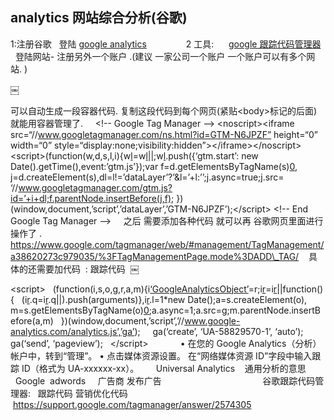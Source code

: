 ##  analytics 网站综合分析(谷歌)
1:注册谷歌
 
登陆 [google analytics][1]              
 
2 工具:      [google 跟踪代码管理器][2]   
 
登陆网站- 注册另外一个账户 .(建议 一家公司一个账户 一个账户可以有多个网站. )


￼

可以自动生成一段容器代码. 
复制这段代码到每个网页(紧贴\<body\>标记的后面)就能用容器管理了.
 
 
\<!-- Google Tag Manager --\>
\<noscript\>\<iframe src=“//www.googletagmanager.com/ns.html?id=GTM-N6JPZF”
height=“0” width=“0” style=“display:none;visibility:hidden”\>\</iframe\>\</noscript\>
\<script\>(function(w,d,s,l,i){w[l]()=w[l]()||[]();w[l]().push({‘gtm.start’:
new Date().getTime(),event:’gtm.js’});var f=d.getElementsByTagName(s)[0](),
j=d.createElement(s),dl=l!=’dataLayer’?’&l=’+l:’’;j.async=true;j.src=
‘//www.googletagmanager.com/gtm.js?id=’+i+dl;f.parentNode.insertBefore(j,f);
})(window,document,’script’,’dataLayer’,’GTM-N6JPZF’);\</script\>
\<!-- End Google Tag Manager --\>
 
 
之后 需要添加各种代码 就可以再 谷歌网页里面进行操作了 .
https://www.google.com/tagmanager/web/#management/TagManagement/a38620273c979035/%3FTagManagementPage.mode%3DADD\_TAG/
 
 具体的还需要加代码  : 跟踪代码  
￼



\<script\>
  (function(i,s,o,g,r,a,m){i[‘GoogleAnalyticsObject’]()=r;i[r]()=i[r]()||function(){
  (i[r]().q=i[r]().q||[]()).push(arguments)},i[r]().l=1\*new Date();a=s.createElement(o),
  m=s.getElementsByTagName(o)[0]();a.async=1;a.src=g;m.parentNode.insertBefore(a,m)
  })(window,document,’script’,’//www.google-analytics.com/analytics.js’,’ga’);
 
  ga(‘create’, ‘UA-58829570-1’, ‘auto’);
  ga(‘send’, ‘pageview’);
 
\</script\>
 
 
 
 
 
 
• 在您的 Google Analytics（分析）帐户中，转到“管理”。
• 点击媒体资源设置。
在“网络媒体资源 ID”字段中输入跟踪 ID（格式为 UA-xxxxxx-xx）。
 
 
 
Universal Analytics    通用分析的意思
 
 
 
 
Google  adwords     广告商 发布广告
 
 
 
 
 
 
 
 
 
 
 
 
 
 
 
 
        谷歌跟踪代码管理器:   跟踪代码 营销优化代码
 https://support.google.com/tagmanager/answer/2574305
 
 
  
 






























[1]:	http://www.google.cn/analytics/
[2]:	https://www.google.com/tagmanager/%C2%A0
